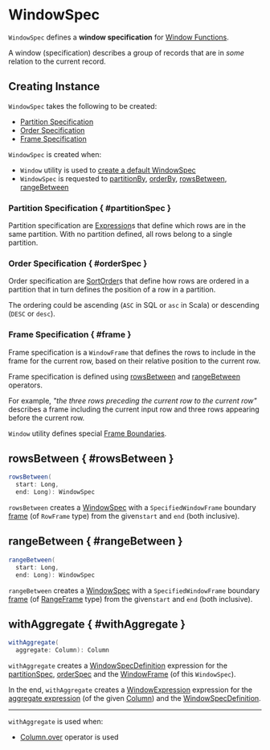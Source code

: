# WindowSpec

`WindowSpec` defines a **window specification** for [Window Functions](index.md).

A window (specification) describes a group of records that are in *some* relation to the current record.

## Creating Instance

`WindowSpec` takes the following to be created:

* [Partition Specification](#partitionSpec)
* [Order Specification](#orderSpec)
* [Frame Specification](#frame)

`WindowSpec` is created when:

* `Window` utility is used to [create a default WindowSpec](Window.md#spec)
* `WindowSpec` is requested to [partitionBy](WindowSpec.md#partitionBy), [orderBy](WindowSpec.md#orderBy), [rowsBetween](WindowSpec.md#rowsBetween), [rangeBetween](WindowSpec.md#rangeBetween)

### Partition Specification { #partitionSpec }

Partition specification are [Expression](../expressions/Expression.md)s that define which rows are in the same partition. With no partition defined, all rows belong to a single partition.

### Order Specification { #orderSpec }

Order specification are [SortOrder](../expressions/SortOrder.md)s that define how rows are ordered in a partition that in turn defines the position of a row in a partition.

The ordering could be ascending (`ASC` in SQL or `asc` in Scala) or descending (`DESC` or `desc`).

### Frame Specification { #frame }

Frame specification is a `WindowFrame` that defines the rows to include in the frame for the current row, based on their relative position to the current row.

Frame specification is defined using [rowsBetween](#rowsBetween) and [rangeBetween](#rangeBetween) operators.

For example, _"the three rows preceding the current row to the current row"_ describes a frame including the current input row and three rows appearing before the current row.

`Window` utility defines special [Frame Boundaries](Window.md#frame-boundaries).

## rowsBetween { #rowsBetween }

```scala
rowsBetween(
  start: Long,
  end: Long): WindowSpec
```

`rowsBetween` creates a [WindowSpec](#creating-instance) with a `SpecifiedWindowFrame` boundary [frame](#frame) (of `RowFrame` type) from the given`start` and `end` (both inclusive).

## rangeBetween { #rangeBetween }

```scala
rangeBetween(
  start: Long,
  end: Long): WindowSpec
```

`rangeBetween` creates a [WindowSpec](#creating-instance) with a `SpecifiedWindowFrame` boundary [frame](#frame) (of [RangeFrame](RangeFrame.md) type) from the given`start` and `end` (both inclusive).

## withAggregate { #withAggregate }

```scala
withAggregate(
  aggregate: Column): Column
```

`withAggregate` creates a [WindowSpecDefinition](../expressions/WindowSpecDefinition.md) expression for the [partitionSpec](#partitionSpec), [orderSpec](#orderSpec) and the [WindowFrame](#frame) (of this `WindowSpec`).

In the end, `withAggregate` creates a [WindowExpression](../expressions/WindowExpression.md) expression for the [aggregate expression](../Column.md#expr) (of the given [Column](../Column.md)) and the [WindowSpecDefinition](../expressions/WindowSpecDefinition.md).

---

`withAggregate` is used when:

* [Column.over](../Column.md#over) operator is used
